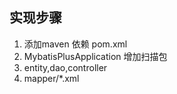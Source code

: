## 实现步骤
1. 添加maven 依赖 pom.xml
1. MybatisPlusApplication 增加扫描包
1. entity,dao,controller
1. mapper/*.xml
